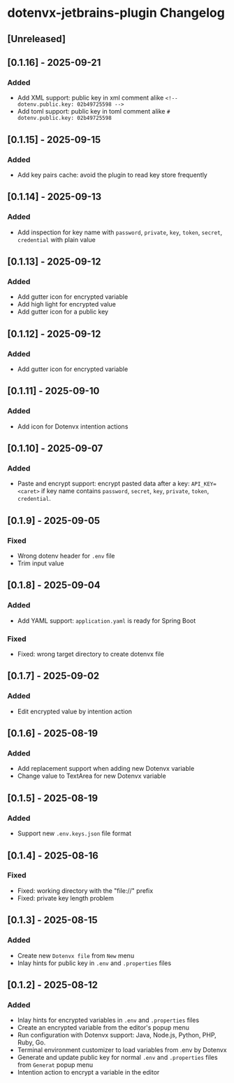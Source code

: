 <!-- Keep a Changelog guide -> https://keepachangelog.com -->

# dotenvx-jetbrains-plugin Changelog

## [Unreleased]

## [0.1.16] - 2025-09-21

### Added

- Add XML support: public key in xml comment alike `<!-- dotenv.public.key: 02b49725598 -->`
- Add toml support: public key in toml comment alike `# dotenv.public.key: 02b49725598`

## [0.1.15] - 2025-09-15

### Added

- Add key pairs cache: avoid the plugin to read key store frequently

## [0.1.14] - 2025-09-13

### Added

- Add inspection for key name with `password`, `private`, `key`, `token`, `secret`, `credential` with plain value

## [0.1.13] - 2025-09-12

### Added

- Add gutter icon for encrypted variable
- Add high light for encrypted value
- Add gutter icon for a public key

## [0.1.12] - 2025-09-12

### Added

- Add gutter icon for encrypted variable

## [0.1.11] - 2025-09-10

### Added

- Add icon for Dotenvx intention actions

## [0.1.10] - 2025-09-07

### Added

- Paste and encrypt support: encrypt pasted data after a key: `API_KEY=<caret>` if key name contains `password`,
  `secret`, `key`, `private`, `token`, `credential`.

## [0.1.9] - 2025-09-05

### Fixed

- Wrong dotenv header for `.env` file
- Trim input value

## [0.1.8] - 2025-09-04

### Added

- Add YAML support: `application.yaml` is ready for Spring Boot

### Fixed

- Fixed: wrong target directory to create dotenvx file

## [0.1.7] - 2025-09-02

### Added

- Edit encrypted value by intention action

## [0.1.6] - 2025-08-19

### Added

- Add replacement support when adding new Dotenvx variable
- Change value to TextArea for new Dotenvx variable

## [0.1.5] - 2025-08-19

### Added

- Support new `.env.keys.json` file format

## [0.1.4] - 2025-08-16

### Fixed

- Fixed: working directory with the "file://" prefix
- Fixed: private key length problem

## [0.1.3] - 2025-08-15

### Added

- Create new `Dotenvx file` from `New` menu
- Inlay hints for public key in `.env` and `.properties` files

## [0.1.2] - 2025-08-12

### Added

- Inlay hints for encrypted variables in `.env` and `.properties` files
- Create an encrypted variable from the editor's popup menu
- Run configuration with Dotenvx support: Java, Node.js, Python, PHP, Ruby, Go.
- Terminal environment customizer to load variables from .env by Dotenvx
- Generate and update public key for normal `.env` and `.properties` files from `Generat` popup menu
- Intention action to encrypt a variable in the editor

